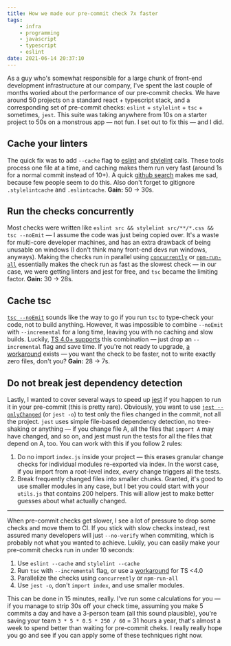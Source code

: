 ```yaml
---
title: How we made our pre-commit check 7x faster
tags:
    - infra
    - programming
    - javascript
    - typescript
    - eslint
date: 2021-06-14 20:37:10
---
```



As a guy who's somewhat responsible for a large chunk of front-end development infrastructure at our company, I've spent the last couple of months woried about the performance of our pre-commit checks. We have around 50 projects on a standard react + typescript stack, and a corresponding set of pre-commit checks: `eslint` + `stylelint` + `tsc` + sometimes, `jest`. This suite was taking anywhere from 10s on a starter project to 50s on a monstrous app — not fun. I set out to fix this — and I did.

## Cache your linters

The quick fix was to add `--cache` flag to [eslint](https://eslint.org/docs/user-guide/command-line-interface#options) and [stylelint](https://stylelint.io/user-guide/usage/options/#cache) calls. These tools process one file at a time, and caching makes them run very fast (around 1s for a normal commit instead of 10+). A quick [github search](https://github.com/search?l=JSON&q=eslint+src&type=Code) makes me sad, because few people seem to do this. Also don't forget to gitignore `.stylelintcache` and `.eslintcache`. __Gain:__ 50 -> 30s.

## Run the checks concurrently

Most checks were written like `eslint src && stylelint src/**/*.css && tsc --noEmit` — I assume the code was just being copied over. It's a waste for multi-core developer machines, and has an extra drawback of being unusable on windows (I don't think many front-end devs run windows, anyways). Making the checks run in parallel using [`concurrently`](https://github.com/kimmobrunfeldt/concurrently) or [`npm-run-all`](https://github.com/mysticatea/npm-run-all/blob/master/docs/npm-run-all.md) essentially makes the check run as fast as the slowest check — in our case, we were getting linters and jest for free, and `tsc` became the limiting factor. __Gain:__ 30 -> 28s.

## Cache tsc

[`tsc --noEmit`](https://www.typescriptlang.org/tsconfig/#noEmit) sounds like the way to go if you run `tsc` to type-check your code, not to build anything. However, it was impossible to combine `--noEmit` with `--incremental` for a long time, leaving you with no caching and slow builds. Luckily, [TS 4.0+ supports](https://devblogs.microsoft.com/typescript/announcing-typescript-4-0-beta/#noemit-and-incremental) this combination — just drop an `--incremental` flag and save time. If you're not ready to upgrade, [a workaround](https://stackoverflow.com/a/62622318) exists — you want the check to be faster, not to write exactly zero files, don't you? __Gain:__ 28 -> 7s.

## Do not break jest dependency detection

Lastly, I wanted to cover several ways to speed up [jest](https://jestjs.io/) if you happen to run it in your pre-commit (this is pretty rare). Obviously, you want to use [`jest --onlyChanged`](https://jestjs.io/docs/cli#--onlychanged) (or `jest -o`) to test only the files changed in the commit, not all the project. `jest` uses simple file-based dependency detection, no tree-shaking or anything — if you change file A, all the files that `import A` may have changed, and so on, and jest must run the tests for all the files that depend on A, too. You can work with this if you follow 2 rules:

1. Do no import `index.js` inside your project — this erases granular change checks for individual modules re-exported via index. In the worst case, if you import from a root-level index, _every_ change triggers all the tests.
1. Break frequently changed files into smaller chunks. Granted, it's good to use smaller modules in any case, but I bet you could start with your `utils.js` that contains 200 helpers. This will allow jest to make better guesses about what actually changed.

---

When pre-commit checks get slower, I see a lot of pressure to drop some checks and move them to CI. If you stick with slow checks instead, rest assured many developers will just `--no-verify` when commiting, which is probably not what you wanted to achieve. Lukily, you can easily make your pre-commit checks run in under 10 seconds:

1. Use `eslint --cache` and `stylelint --cache`
2. Run `tsc` with `--incremental` flag, or use a [workaround](https://stackoverflow.com/a/62622318) for TS <4.0
3. Parallelize the checks using `concurrently` or `npm-run-all`
4. Use `jest -o`, don't `import index`, and use smaller modules.

This can be done in 15 minutes, really. I've run some calculations for you — if you manage to strip 30s off your check time, assuming you make 5 commits a day and have a 3-person team (all this sound plausible), you're saving your team `3 * 5 * 0.5 * 250 / 60` = 31 hours a year, that's almost a week to spend better than waiting for pre-commit cheks. I really really hope you go and see if you can apply some of these techniques right now.

